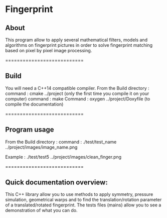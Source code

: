 Fingerprint
===========================

About
-----
This program allow to apply several mathematical filters, models and algorithms on fingerprint pictures in order to solve fingerprint matching based on pixel by pixel image processing.

===========================

Build
-----
You will need a C++14 compatible compiler.
From the Build directory :
command : cmake ../project (only the first time you compile it on your computer)
command : make
Command : oxygen ../project/Doxyfile (to compile the documentation)

===========================

Program usage
-------------
From the Build directory :
command : ./test/test_name ../project/images/image_name.png

Example : ./test/test5 ../project/images/clean_finger.png

===========================

Quick documentation overview:
-----------------------------
This C++ library allow you to use methods to apply symmetry, pressure  simulation, geometrical warps and to find the translation/rotation parameter of a translated/rotated fingerprint.
The tests files (mains) allow you to see a demonstration of what you can do.
